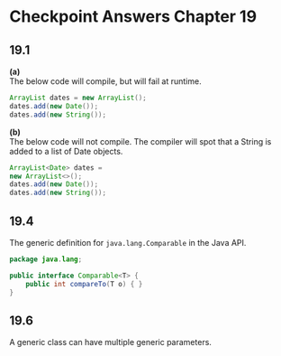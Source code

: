 # Checkpoint Answers Chapter 19 #
## 19.1 ##
**(a)**  
The below code will compile, but will fail at runtime.
```Java  
ArrayList dates = new ArrayList();
dates.add(new Date());
dates.add(new String());
```  

**(b)**  
The below code will not compile. The compiler will spot that a String is added to a list of Date objects.
```Java  
ArrayList<Date> dates =
new ArrayList<>();
dates.add(new Date());
dates.add(new String());
```  
## 19.4 ##
The generic definition for `java.lang.Comparable` in the Java API.
```Java  
package java.lang;  

public interface Comparable<T> {
	public int compareTo(T o) { }
}
```  

## 19.6 ##
A generic class can have multiple generic parameters.  
